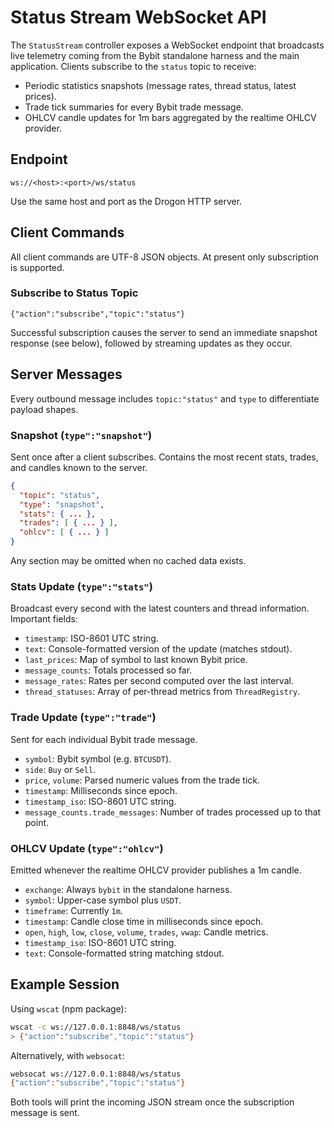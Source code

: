 # Status Stream WebSocket API

The `StatusStream` controller exposes a WebSocket endpoint that broadcasts live telemetry coming from the Bybit standalone harness and the main application. Clients subscribe to the `status` topic to receive:

- Periodic statistics snapshots (message rates, thread status, latest prices).
- Trade tick summaries for every Bybit trade message.
- OHLCV candle updates for 1m bars aggregated by the realtime OHLCV provider.

## Endpoint

```
ws://<host>:<port>/ws/status
```

Use the same host and port as the Drogon HTTP server.

## Client Commands

All client commands are UTF-8 JSON objects. At present only subscription is supported.

### Subscribe to Status Topic

```
{"action":"subscribe","topic":"status"}
```

Successful subscription causes the server to send an immediate snapshot response (see below), followed by streaming updates as they occur.

## Server Messages

Every outbound message includes `topic:"status"` and `type` to differentiate payload shapes.

### Snapshot (`type":"snapshot"`)

Sent once after a client subscribes. Contains the most recent stats, trades, and candles known to the server.

```json
{
  "topic": "status",
  "type": "snapshot",
  "stats": { ... },
  "trades": [ { ... } ],
  "ohlcv": [ { ... } ]
}
```

Any section may be omitted when no cached data exists.

### Stats Update (`type":"stats"`)

Broadcast every second with the latest counters and thread information. Important fields:

- `timestamp`: ISO-8601 UTC string.
- `text`: Console-formatted version of the update (matches stdout).
- `last_prices`: Map of symbol to last known Bybit price.
- `message_counts`: Totals processed so far.
- `message_rates`: Rates per second computed over the last interval.
- `thread_statuses`: Array of per-thread metrics from `ThreadRegistry`.

### Trade Update (`type":"trade"`)

Sent for each individual Bybit trade message.

- `symbol`: Bybit symbol (e.g. `BTCUSDT`).
- `side`: `Buy` or `Sell`.
- `price`, `volume`: Parsed numeric values from the trade tick.
- `timestamp`: Milliseconds since epoch.
- `timestamp_iso`: ISO-8601 UTC string.
- `message_counts.trade_messages`: Number of trades processed up to that point.

### OHLCV Update (`type":"ohlcv"`)

Emitted whenever the realtime OHLCV provider publishes a 1m candle.

- `exchange`: Always `bybit` in the standalone harness.
- `symbol`: Upper-case symbol plus `USDT`.
- `timeframe`: Currently `1m`.
- `timestamp`: Candle close time in milliseconds since epoch.
- `open`, `high`, `low`, `close`, `volume`, `trades`, `vwap`: Candle metrics.
- `timestamp_iso`: ISO-8601 UTC string.
- `text`: Console-formatted string matching stdout.

## Example Session

Using `wscat` (npm package):

```bash
wscat -c ws://127.0.0.1:8848/ws/status
> {"action":"subscribe","topic":"status"}
```

Alternatively, with `websocat`:

```bash
websocat ws://127.0.0.1:8848/ws/status
{"action":"subscribe","topic":"status"}
```

Both tools will print the incoming JSON stream once the subscription message is sent.


